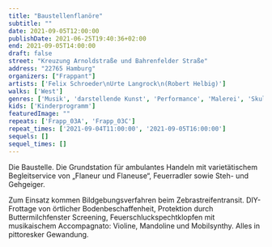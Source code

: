 ```yaml
---
title: "Baustellenflanöre"
subtitle: ""
date: 2021-09-05T12:00:00
publishDate: 2021-06-25T19:40:36+02:00
end: 2021-09-05T14:00:00
draft: false
street: "Kreuzung Arnoldstraße und Bahrenfelder Straße"
address: "22765 Hamburg"
organizers: ["Frappant"]
artists: ['Felix Schroeder\nUrte Langrock\n(Robert Helbig)']
walks: ['West']
genres: ['Musik', 'darstellende Kunst', 'Performance', 'Malerei', 'Skulptur']
kids: ['Kinderprogramm']
featuredImage: ""
repeats: ['Frapp_03A', 'Frapp_03C']
repeat_times: ['2021-09-04T11:00:00', '2021-09-05T16:00:00']
sequels: []
sequel_times: []
---
```


Die Baustelle. Die Grundstation für ambulantes Handeln mit varietätischem Begleitservice von „Flaneur und Flaneuse“,  Feuerradler sowie Steh- und Gehgeiger.

Zum Einsatz kommen Bildgebungsverfahren beim Zebrastreifentransit. DIY- Frottage von örtlicher Bodenbeschaffenheit, Protektion durch Buttermilchfenster Screening, Feuerschluckspechtklopfen mit musikaischem Accompagnato: Violine, Mandoline und Mobilsynthy. Alles in pittoresker Gewandung.

